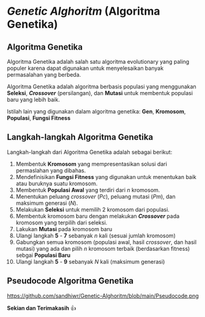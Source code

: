 # ***Genetic Alghoritm*** (Algoritma Genetika)
## **Algoritma Genetika**

Algoritma Genetika adalah salah satu algoritma evolutionary yang paling populer karena dapat digunakan untuk menyelesaikan banyak permasalahan yang berbeda.

Algoritma Genetika adalah algoritma berbasis populasi yang menggunakan **Seleksi**, ***Crossover*** (persilangan), dan **Mutasi** untuk membentuk populasi baru yang lebih baik.

Istilah lain yang digunakan dalam algoritma genetika: **Gen**, **Kromosom**, **Populasi**, **Fungsi Fitness**

## **Langkah-langkah Algoritma Genetika**
Langkah-langkah dari Algoritma Genetika adalah sebagai berikut:
1.  Membentuk **Kromosom** yang mempresentasikan solusi dari permaslahan yang dibahas.
2.  Mendefinisikan **Fungsi Fitness** yang digunakan untuk menentukan baik atau buruknya suatu kromosom.
3.  Membentuk **Populasi Awal** yang terdiri dari *n* kromosom.
4.  Menentukan peluang *crossover* (*Pc*), peluang mutasi (*Pm*), dan maksimum generasi (*N*).
5.  Melakukan **Seleksi** untuk memilih 2 kromosom dari populasi.
6.  Membentuk kromosom baru dengan melakukan ***Crossover*** pada kromosom yang terpilih dari seleksi.
7.  Lakukan **Mutasi** pada kromosom baru
8.  Ulangi langkah **5** - **7** sebanyak *n* kali (sesuai jumlah kromosom)
9.  Gabungkan semua kromosom (populasi awal, hasil *crossover*, dan hasil mutasi) yang ada dan pilih *n* kromosom terbaik (berdasarkan fitness) sebgai **Populasi Baru**
10. Ulangi langkah **5** - **9** sebanyak *N* kali (maksimum generasi)

## **Pseudocode Algoritma Genetika**
https://github.com/sandhiwr/Genetic-Alghoritm/blob/main/Pseudocode.png

**Sekian dan Terimakasih** :+1:
